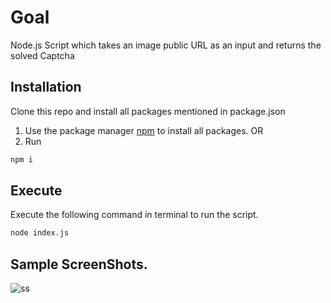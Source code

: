 # Goal

Node.js Script which takes an image public URL as an input and returns the solved Captcha

## Installation
Clone this repo and install all packages mentioned in package.json

1. Use the package manager [npm](https://www.npmjs.com/) to install all packages.
OR
2. Run
```bash
npm i
```

## Execute
Execute the following command in terminal to run the script.
```bash
node index.js
```


## Sample ScreenShots.

![ss](https://github.com/naman-verma-01/tesseract.js-testing-demo/blob/master/Annotation_2023-04-03_151656.jpg)

